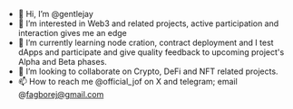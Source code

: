 - 👋 Hi, I’m @gentlejay
- 👀 I’m interested in Web3 and related projects, active participation and interaction gives me an edge
- 🌱 I’m currently learning node cration, contract deployment and I test dApps and participate and give quality feedback to upcoming project's Alpha and Beta phases.
- 💞️ I’m looking to collaborate on Crypto, DeFi and NFT related projects.
- 📫 How to reach me @official_jof on X and telegram; email @fagborej@gmail.com 

<!---
gentlejay/gentlejay is a ✨ special ✨ repository because its `README.md` (this file) appears on your GitHub profile.
You can click the Preview link to take a look at your changes.
--->
